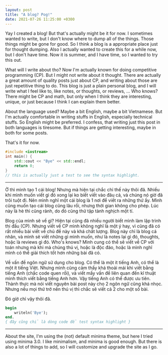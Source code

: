 ```yaml
---
layout: post
title: "A blog? Pog!"
date: 2021-07-26 11:25:00 +0300
---
```


Yay I created a blog! But that's actually might be it for now. I sometimes wanted to write, but
I don't know where to dump all of the things. Those things might be gone for good. So I think 
a blog is a appropriate place just for thought dumping. Also I actually wanted to create this
for a while now, but I don't have time. Now it is summer, and I have time, so I wanted to try
this out.

What will I write about tho? Now I'm actually known for doing competitive programming (CP). But
I might not write about it thought. There are actually a great amount of quality posts just about
CP, and writing about those are just repetitive thing to do. This blog is just a plain personal
blog, and I will write what I feel like to, like notes, or thoughts, or reviews, ... Who knows?
There might be CP and math, but only when I think they are interesting, unique, or just because
I think I can explain them better.

About the language used? Maybe a bit English, maybe a bit Vietnamese. But I'm actually comfortable in
writing stuffs in English, especially technical stuffs. So English might be preferred. I confess,
that writing just this post in both languages is tiresome. But if things are getting interesting,
 maybe in both for some posts. 

That's it for now.

```c++
#include <iostream>
int main() {
    std::cout << "Bye" << std::endl;
    return 0;
}
// this is actually just a test to see the syntax highlight.
```

---

Ờ thì mình tạo 1 cái blog! Nhưng mà hiện tại chắc chỉ thế này thôi đã. Nhiều khi mình muốn viết
gì đó xong lại ko biết viết vào đâu cả, và chúng nó giờ đã trôi tuột đi. Nên mình nghĩ một cái 
blog là 1 nơi để viết ra những thứ ấy. Mình cũng muốn tạo cái blog cũng lâu rồi, nhưng 
thời gian không cho phép. Lúc này là hè thì cũng rảnh, do đó cũng thử tập tành nghịch một tí.

Blog của mình sẽ về gì? Hiện tại cũng đã nhiều người biết mình làm lập trình thi đấu (CP). Nhưng
viết về CP mình không nghĩ là một ý hay, vì cũng đã có rất nhiều bài viết về chủ đề này và 
khá chất lượng. Blog này chỉ là blog cá nhân, và mình sẽ viết những gì mình muốn, như là notes 
lại gì đó, thoughts, hoặc là reviews gì đó. Who's knows? Mình cung có thể sẽ viết về CP với toán
nhưng mà khi mà chúng thú vị, hoặc là độc đáo, hoặc là mình nghĩ mình có thể giải thích tốt hơn
những bài đã có.

Về vấn đề ngôn ngữ sử dụng cho blog. Có thể là một ít tiếng Anh, có thể là một ít tiếng Việt.
Nhưng mình cũng cảm thấy khá thoải mái khi viết bằng tiếng Anh (chắc code quen rồi), và viết
mấy vấn đề liên quan đến kĩ thuật mình thích viết bằng tiếng Anh hơn. Vậy tiếng Anh có thể được 
ưu tiên. Thành thực mà nói viết nguyên bài post này cho 2 ngôn ngữ cũng khá nhọc.
Nhưng nếu mọi thứ trở nên thú vị thì chắc sẽ viết cả 2 cho một số bài.

Đó giờ chỉ vậy thôi đã.

```pascal
begin
    writeln('Bye');
end.
{ đây cũng chỉ là dòng code để test syntax highlight }
```

---

About the site, I'm using the (not) default minima theme, but here I tried using minima 3.0. 
I like minimalism, and minima is good enough. But there is also a lot of things to add, so
I will customize and upgrade the site as I go.

